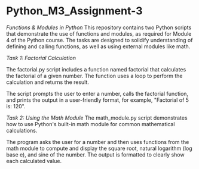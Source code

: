 # Python_M3_Assignment-3
*Functions & Modules in Python*
This repository contains two Python scripts that demonstrate the use of functions and modules, as required for Module 4 of the Python course. The tasks are designed to solidify understanding of defining and calling functions, as well as using external modules like math.


*Task 1: Factorial Calculation*

The factorial.py script includes a function named factorial that calculates the factorial of a given number. The function uses a loop to perform the calculation and returns the result.

The script prompts the user to enter a number, calls the factorial function, and prints the output in a user-friendly format, for example, "Factorial of 5 is: 120".


*Task 2: Using the Math Module*
The math_module.py script demonstrates how to use Python's built-in math module for common mathematical calculations. 

The program asks the user for a number and then uses functions from the math module to compute and display the square root, natural logarithm (log base e), and sine of the number. The output is formatted to clearly show each calculated value.
